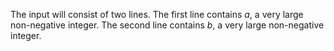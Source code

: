 The input will consist of two lines.
The first line contains $a$, a very large non-negative integer.
The second line contains $b$, a very large non-negative integer.